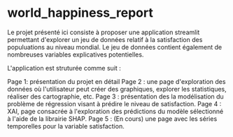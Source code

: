# world_happiness_report

Le projet présenté ici consiste à proposer une application streamlit permettant d'explorer un jeu de données 
relatif à la satisfaction des populuations au niveau mondial. Le jeu de données contient également de nombreuses
variables explicatives potentielles.

L'application est struturée comme suit : 

Page 1: présentation du projet en détail
Page 2 : une page d'exploration des données où l'utilisateur peut créer des graphiques, explorer les statistiques, réaliser des cartographie, etc. 
Page 3 : présentation des la modélisation du problème de régression visant à prédire le niveau de satisfaction. 
Page 4 : XAI, page consacrée à l'exploration des prédictions du modèle sélectionné à l'aide de la librairie SHAP. 
Page 5 : (En cours) une page avec les séries temporelles pour la variable satisfaction. 
